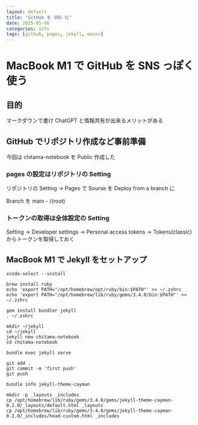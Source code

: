 ```yaml
---
layout: default
title: "GitHub を SNS 化"
date: 2025-05-06
categories: info
tags: [github, pages, jekyll, macos]
---
```


# MacBook M1 で GitHub を SNS っぽく使う

## 目的
マークダウンで書け ChatGPT と情報共有が出来るメリットがある

## GitHub でリポジトリ作成など事前準備

今回は chitama-notebook を Public 作成した

### pages の設定はリポジトリの Setting
リポジトリの Setting -> Pages で Sourse を Deploy from a branch に

Branch を main - /(root)

### トークンの取得は全体設定の Setting
Setting -> Developer settings -> Personal access tokens -> Tokens(classic) からトークンを取得しておく

## MacBook M1 で Jekyll をセットアップ

```
xcode-select --install

brew install ruby
echo 'export PATH="/opt/homebrew/opt/ruby/bin:$PATH"' >> ~/.zshrc
echo 'export PATH="/opt/homebrew/lib/ruby/gems/3.4.0/bin:$PATH"' >> ~/.zshrc

gem install bundler jekyll
. ~/.zshrc

mkdir ~/jekyll
cd ~/jekyll
jekyll new chitama-notebook
cd chitama-notebook

bundle exec jekyll serve
```

```
git add .
git commit -m 'first push'
git push
```

```
bundle info jekyll-theme-cayman

mkdir -p _layouts _includes
cp /opt/homebrew/lib/ruby/gems/3.4.0/gems/jekyll-theme-cayman-0.2.0/_layouts/default.html _layouts
cp /opt/homebrew/lib/ruby/gems/3.4.0/gems/jekyll-theme-cayman-0.2.0/_includes/head-custom.html _includes
```
